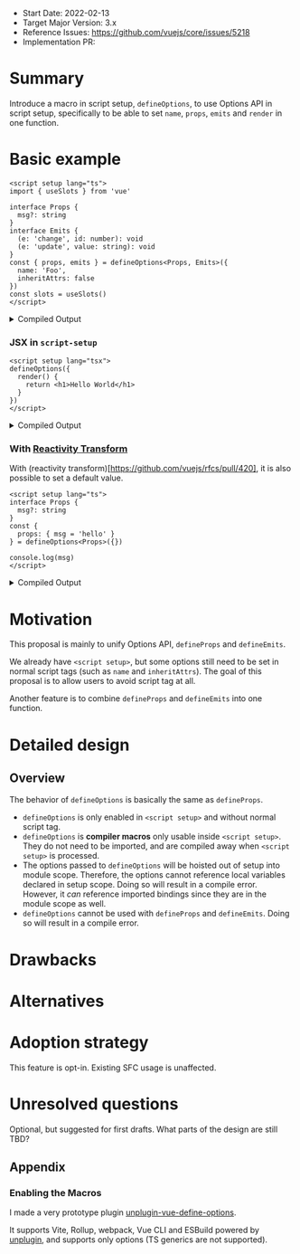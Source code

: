 - Start Date: 2022-02-13
- Target Major Version: 3.x
- Reference Issues: https://github.com/vuejs/core/issues/5218
- Implementation PR:

# Summary

Introduce a macro in script setup, `defineOptions`, to use Options API in script setup, specifically to be able to set `name`, `props`, `emits` and `render` in one function.

# Basic example

```vue
<script setup lang="ts">
import { useSlots } from 'vue'

interface Props {
  msg?: string
}
interface Emits {
  (e: 'change', id: number): void
  (e: 'update', value: string): void
}
const { props, emits } = defineOptions<Props, Emits>({
  name: 'Foo',
  inheritAttrs: false
})
const slots = useSlots()
</script>
```

<details>
<summary>Compiled Output</summary>

```js
const __default__ = {
  name: 'Foo',
  inheritAttrs: false,
  props: {
    msg: { type: String, required: false }
  },
  emits: ['change', 'update']
}
const setup = () => {
  const slots = useSlots()
  return { slots }
}
export default Object.assign(__default__, {
  setup
})
```

</details>

### JSX in `script-setup`

```vue
<script setup lang="tsx">
defineOptions({
  render() {
    return <h1>Hello World</h1>
  }
})
</script>
```

<details>
<summary>Compiled Output</summary>

```js
const __default__ = {
  render() {
    return h('h1', {}, () => 'Hello World')
  }
}
const setup = () => {}
export default Object.assign(__default__, {
  setup
})
```

</details>

### With [Reactivity Transform](https://github.com/vuejs/rfcs/pull/420)

With (reactivity transform)[https://github.com/vuejs/rfcs/pull/420], it is also possible to set a default value.

```vue
<script setup lang="ts">
interface Props {
  msg?: string
}
const {
  props: { msg = 'hello' }
} = defineOptions<Props>({})

console.log(msg)
</script>
```

<details>
<summary>Compiled Output</summary>

```js
const __default__ = {
  props: {
    msg: { type: String, required: false, default: 'hello' }
  }
}
const setup = (__props) => {
  console.log(__props.msg)
}
export default Object.assign(__default__, {
  setup
})
```

</details>

# Motivation

This proposal is mainly to unify Options API, `defineProps` and `defineEmits`.

We already have `<script setup>`, but some options still need to be set in normal script tags (such as `name` and `inheritAttrs`). The goal of this proposal is to allow users to avoid script tag at all.

Another feature is to combine `defineProps` and `defineEmits` into one function.

# Detailed design

## Overview

The behavior of `defineOptions` is basically the same as `defineProps`.

- `defineOptions` is only enabled in `<script setup>` and without normal script tag.
- `defineOptions` is **compiler macros** only usable inside `<script setup>`. They do not need to be imported, and are compiled away when `<script setup>` is processed.
- The options passed to `defineOptions` will be hoisted out of setup into module scope. Therefore, the options cannot reference local variables declared in setup scope. Doing so will result in a compile error. However, it _can_ reference imported bindings since they are in the module scope as well.
- `defineOptions` cannot be used with `defineProps` and `defineEmits`. Doing so will result in a compile error.

# Drawbacks

# Alternatives

# Adoption strategy

This feature is opt-in. Existing SFC usage is unaffected.

# Unresolved questions

Optional, but suggested for first drafts. What parts of the design are still
TBD?

## Appendix

### Enabling the Macros

I made a very prototype plugin [unplugin-vue-define-options](https://github.com/sxzz/unplugin-vue-define-options).

It supports Vite, Rollup, webpack, Vue CLI and ESBuild powered by [unplugin](https://github.com/unjs/unplugin), and supports only options (TS generics are not supported).
